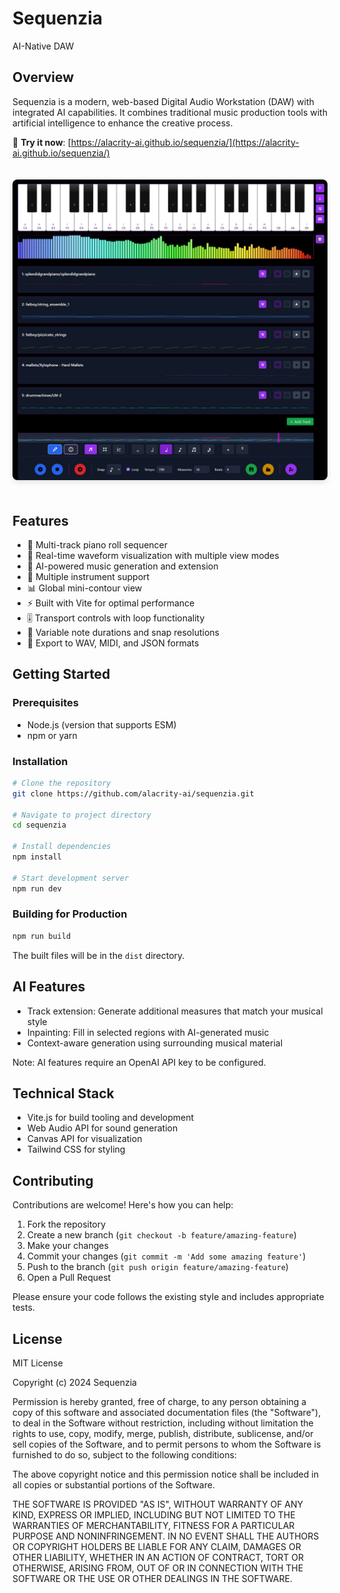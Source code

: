 # Sequenzia
AI-Native DAW

## Overview
Sequenzia is a modern, web-based Digital Audio Workstation (DAW) with integrated AI capabilities. It combines traditional music production tools with artificial intelligence to enhance the creative process.

🎵 **Try it now**: [https://alacrity-ai.github.io/sequenzia/](https://alacrity-ai.github.io/sequenzia/)

<img src="screenshot.PNG" alt="Sequenzia DAW Interface" width="800" style="border-radius: 8px; margin: 20px 0; box-shadow: 0 4px 8px rgba(0,0,0,0.1);">

## Features
- 🎹 Multi-track piano roll sequencer
- 🎨 Real-time waveform visualization with multiple view modes
- 🤖 AI-powered music generation and extension
- 🎵 Multiple instrument support
- 📊 Global mini-contour view
- ⚡ Built with Vite for optimal performance
- 🎚️ Transport controls with loop functionality
- 🎼 Variable note durations and snap resolutions
- 💾 Export to WAV, MIDI, and JSON formats

## Getting Started

### Prerequisites
- Node.js (version that supports ESM)
- npm or yarn

### Installation
```bash
# Clone the repository
git clone https://github.com/alacrity-ai/sequenzia.git

# Navigate to project directory
cd sequenzia

# Install dependencies
npm install

# Start development server
npm run dev
```

### Building for Production
```bash
npm run build
```

The built files will be in the `dist` directory.

## AI Features
- Track extension: Generate additional measures that match your musical style
- Inpainting: Fill in selected regions with AI-generated music
- Context-aware generation using surrounding musical material

Note: AI features require an OpenAI API key to be configured.

## Technical Stack
- Vite.js for build tooling and development
- Web Audio API for sound generation
- Canvas API for visualization
- Tailwind CSS for styling

## Contributing
Contributions are welcome! Here's how you can help:

1. Fork the repository
2. Create a new branch (`git checkout -b feature/amazing-feature`)
3. Make your changes
4. Commit your changes (`git commit -m 'Add some amazing feature'`)
5. Push to the branch (`git push origin feature/amazing-feature`)
6. Open a Pull Request

Please ensure your code follows the existing style and includes appropriate tests.

## License
MIT License

Copyright (c) 2024 Sequenzia

Permission is hereby granted, free of charge, to any person obtaining a copy
of this software and associated documentation files (the "Software"), to deal
in the Software without restriction, including without limitation the rights
to use, copy, modify, merge, publish, distribute, sublicense, and/or sell
copies of the Software, and to permit persons to whom the Software is
furnished to do so, subject to the following conditions:

The above copyright notice and this permission notice shall be included in all
copies or substantial portions of the Software.

THE SOFTWARE IS PROVIDED "AS IS", WITHOUT WARRANTY OF ANY KIND, EXPRESS OR
IMPLIED, INCLUDING BUT NOT LIMITED TO THE WARRANTIES OF MERCHANTABILITY,
FITNESS FOR A PARTICULAR PURPOSE AND NONINFRINGEMENT. IN NO EVENT SHALL THE
AUTHORS OR COPYRIGHT HOLDERS BE LIABLE FOR ANY CLAIM, DAMAGES OR OTHER
LIABILITY, WHETHER IN AN ACTION OF CONTRACT, TORT OR OTHERWISE, ARISING FROM,
OUT OF OR IN CONNECTION WITH THE SOFTWARE OR THE USE OR OTHER DEALINGS IN THE
SOFTWARE.




